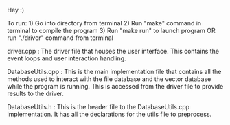 Hey :)

To run: 
    1) Go into directory from terminal
    2) Run "make" command in terminal to compile the program
    3) Run "make run" to launch program OR run "./driver" command from terminal

driver.cpp :
    The driver file that houses the user interface. This contains the event loops and user interaction handling.

DatabaseUtils.cpp :
    This is the main implementation file that contains all the methods used to interact with the file database and the vector database 
    while the program is running. This is accessed from the driver file to provide results to the driver.

DatabaseUtils.h :
    This is the header file to the DatabaseUtils.cpp implementation. It has all the declarations for the utils file to preprocess.


